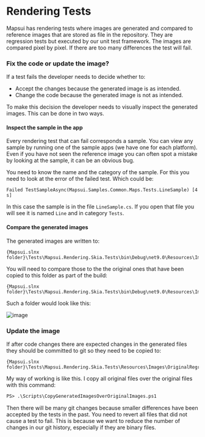# Rendering Tests

Mapsui has rendering tests where images are generated and compared to reference images that are stored as file in the repository. They are regression tests but executed by our unit test framework. The images are compared pixel by pixel. If there are too many differences the test will fail. 

### Fix the code or update the image?
If a test fails the developer needs to decide whether to:

- Accept the changes because the generated image is as intended.
- Change the code because the generated image is not as intended.

To make this decision the developer needs to visually inspect the generated images. This can be done in two ways.

#### Inspect the sample in the app
Every rendering test that can fail corresponds a sample. You can view any sample by running one of the sample apps (we have one for each platform). Even if you have not seen the reference image you can often spot a mistake by looking at the sample, it can be an obvious bug.  

You need to know the name and the category of the sample. For this you need to look at the error of the failed test. Which could be:

```
Failed TestSampleAsync(Mapsui.Samples.Common.Maps.Tests.LineSample) [4 s]
```
In this case the sample is in the file `LineSample.cs`. If you open that file you will see it is named `Line` and in category `Tests`.

#### Compare the generated images

The generated images are written to:

    {Mapsui.slnx folder}\Tests\Mapsui.Rendering.Skia.Tests\bin\Debug\net9.0\Resources\Images\GeneratedRegression

You will need to compare those to the the original ones that have been copied to this folder as part of the build:

    {Mapsui.slnx folder}\Tests\Mapsui.Rendering.Skia.Tests\bin\Debug\net9.0\Resources\Images\OriginalRegression

Such a folder would look like this:

![image](https://user-images.githubusercontent.com/963462/139462183-cf8126ba-8dc5-4c17-b107-11752196dd19.png)



### Update the image
If after code changes there are expected changes in the generated files they should be committed to git so they need to be copied to:

    {Mapsui.slnx folder}\Tests\Mapsui.Rendering.Skia.Tests\Resources\Images\OriginalRegression
    
My way of working is like this. I copy all original files over the original files with this command:
```ps
PS> .\Scripts\CopyGeneratedImagesOverOriginalImages.ps1
```
Then there will be many git changes because smaller differences have been accepted by the tests in the past. You need to revert all files that did not cause a test to fail. This is because we want to reduce the number of changes in our git history, especially if they are binary files.
